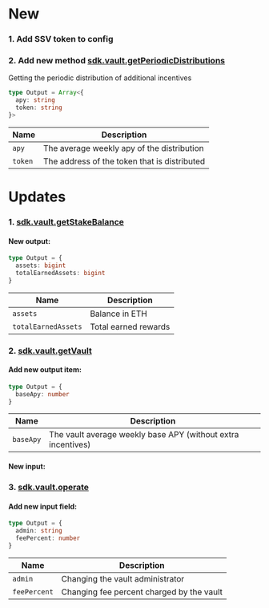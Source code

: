 # New
### 1. Add SSV token to config

### 2. Add new method [sdk.vault.getPeriodicDistributions](https://sdk.stakewise.io/vault/requests/getperiodicdistributions)
Getting the periodic distribution of additional incentives

```ts
type Output = Array<{
  apy: string
  token: string
}>
```

| Name                | Description             |
|---------------------|-------------------------|
| `apy` | The average weekly apy of the distribution |
| `token` | The address of the token that is distributed |

# Updates
### 1. [sdk.vault.getStakeBalance](https://sdk.stakewise.io/vault/requests/getstakebalance)

#### New output:

```ts
type Output = {
  assets: bigint
  totalEarnedAssets: bigint
}

```
| Name                | Description             |
|---------------------|-------------------------|
| `assets`            | Balance in ETH          |
| `totalEarnedAssets` | Total earned rewards    |

### 2. [sdk.vault.getVault](https://sdk.stakewise.io/vault/requests/getvault)

#### Add new output item:

```ts
type Output = {
  baseApy: number
}

```
| Name      | Description                                                  |
|-----------|--------------------------------------------------------------|
| `baseApy` | The vault average weekly base APY (without extra incentives) |

#### New input:

### 3. [sdk.vault.operate](https://sdk.stakewise.io/vault/transactions/operate)

#### Add new input field:

```ts
type Output = {
  admin: string
  feePercent: number
}

```
| Name      | Description                                                  |
|-----------|--------------------------------------------------------------|
| `admin`   | Changing the vault administrator                             |
| `feePercent`   | Changing fee percent charged by the vault               |
